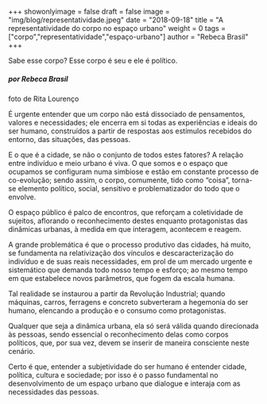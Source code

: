 +++
showonlyimage = false
draft = false
image = "img/blog/representatividade.jpeg"
date = "2018-09-18"
title = "A representatividade do corpo no espaço urbano"
weight = 0
tags = ["corpo","representatividade","espaço-urbano"]
author = "Rebeca Brasil"
+++


Sabe esse corpo? Esse corpo é seu e ele é político.
<!--more-->

<H5>por Rebeca Brasil</H5>
<H7> foto de Rita Lourenço <H7>

É urgente entender que um corpo não está dissociado de pensamentos, valores e necessidades; ele encerra em si todas as experiências e ideais do ser humano, construídos a partir de respostas aos estímulos recebidos do entorno, das situações, das pessoas.

E o que é a cidade, se não o conjunto de todos estes fatores? A relação entre indivíduo e meio urbano é viva. O que somos e o espaço que ocupamos se configuram numa simbiose e estão em constante processo de co-evolução; sendo assim, o corpo, comumente, tido como “coisa”, torna-se elemento político, social, sensitivo e problematizador do todo que o envolve.

O espaço público é palco de encontros, que reforçam a coletividade de sujeitos, aflorando o reconhecimento destes enquanto protagonistas das dinâmicas urbanas, à medida em que interagem, acontecem e reagem.

A grande problemática é que o processo produtivo das cidades, há muito, se fundamenta na relativização dos vínculos e descaracterização do indivíduo e de suas reais necessidades, em prol de um mercado urgente e sistemático que demanda todo nosso tempo e esforço; ao mesmo tempo em que estabelece novos parâmetros, que fogem da escala humana.

Tal realidade se instaurou a partir da Revolução Industrial; quando máquinas, carros, ferragens e concreto subverteram a hegemonia do ser humano, elencando a produção e o consumo como protagonistas.

Qualquer que seja a dinâmica urbana, ela só será válida quando direcionada às pessoas, sendo essencial o reconhecimento delas como corpos políticos, que, por sua vez, devem se inserir de maneira consciente neste cenário.

Certo é que, entender a subjetividade do ser humano é entender cidade, política, cultura e sociedade; por isso é o passo fundamental no desenvolvimento de um espaço urbano que dialogue e interaja com as necessidades das pessoas.
